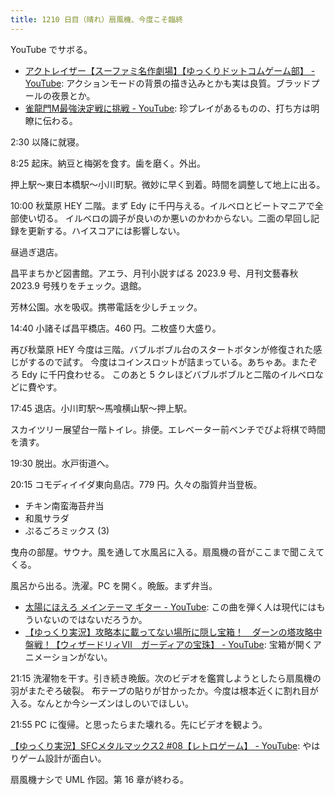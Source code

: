 ```yaml
---
title: 1210 日目（晴れ）扇風機、今度こそ臨終
---
```


YouTube でサボる。

* [アクトレイザー【スーファミ名作劇場】【ゆっくりドットコムゲーム部】 - YouTube](https://www.youtube.com/watch?v=1z9lugmRHRQ):
  アクションモードの背景の描き込みとかも実は良質。ブラッドプールの夜景とか。
* [雀龍門M最強決定戦に挑戦 - YouTube](https://www.youtube.com/watch?v=InzSmoSAquc):
  珍プレイがあるものの、打ち方は明瞭に伝わる。

2:30 以降に就寝。

8:25 起床。納豆と梅粥を食す。歯を磨く。外出。

押上駅～東日本橋駅～小川町駅。微妙に早く到着。時間を調整して地上に出る。

10:00 秋葉原 HEY 二階。まず Edy に千円与える。イルベロとビートマニアで全部使い切る。
イルベロの調子が良いのか悪いのかわからない。二面の早回し記録を更新する。ハイスコアには影響しない。

昼過ぎ退店。

昌平まちかど図書館。アエラ、月刊小説すばる 2023.9 号、月刊文藝春秋 2023.9 号残りをチェック。退館。

芳林公園。水を吸収。携帯電話を少しチェック。

14:40 小諸そば昌平橋店。460 円。二枚盛り大盛り。

再び秋葉原 HEY 今度は三階。バブルボブル台のスタートボタンが修復された感じがするので試す。
今度はコインスロットが詰まっている。あちゃあ。またぞろ Edy に千円食わせる。
このあと 5 クレほどバブルボブルと二階のイルベロなどに費やす。

17:45 退店。小川町駅～馬喰横山駅～押上駅。

スカイツリー展望台一階トイレ。排便。エレベーター前ベンチでぴよ将棋で時間を潰す。

19:30 脱出。水戸街道へ。

20:15 コモディイイダ東向島店。779 円。久々の脂質弁当登板。

* チキン南蛮海苔弁当
* 和風サラダ
* ぷるごろミックス (3)

曳舟の部屋。サウナ。風を通して水風呂に入る。扇風機の音がここまで聞こえてくる。

風呂から出る。洗濯。PC を開く。晩飯。まず弁当。

* [太陽にほえろ メインテーマ ギター - YouTube](https://www.youtube.com/watch?v=9yD8Smra8FI):
  この曲を弾く人は現代にはもういないのではないだろうか。
* [【ゆっくり実況】攻略本に載ってない場所に隠し宝箱！　ダーンの塔攻略中盤戦！【ウィザードリィⅦ　ガーディアの宝珠】 - YouTube](https://www.youtube.com/watch?v=-kkFs_qopbw):
  宝箱が開くアニメーションがない。

21:15 洗濯物を干す。引き続き晩飯。次のビデオを鑑賞しようとしたら扇風機の羽がまたぞろ破裂。
布テープの貼りが甘かったか。今度は根本近くに割れ目が入る。なんとか今シーズンはしのいでほしい。

21:55 PC に復帰。と思ったらまた壊れる。先にビデオを観よう。

[【ゆっくり実況】SFCメタルマックス2 #08【レトロゲーム】 - YouTube](https://www.youtube.com/watch?v=OVE_z7UQuDo):
やはりゲーム設計が面白い。

扇風機ナシで UML 作図。第 16 章が終わる。

<object type="image/svg+xml" data="{{ '/assets/images/20230819-uml.svg' | relative_url }}"></object>
